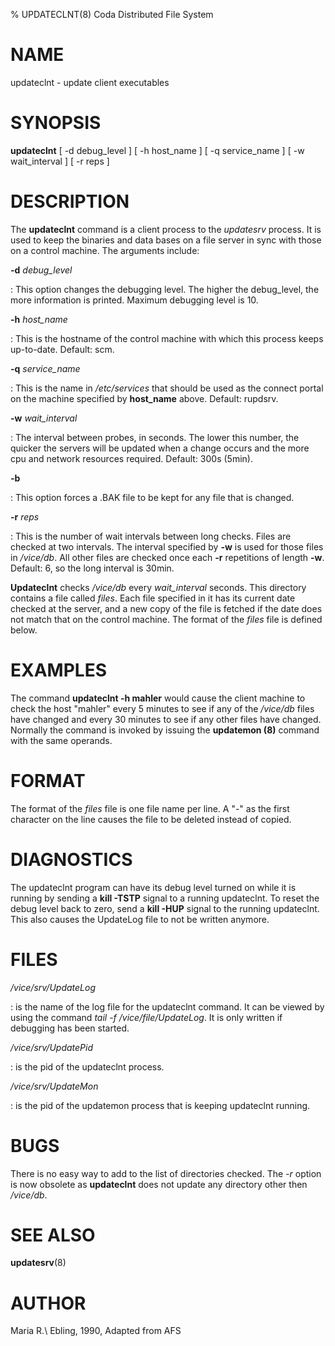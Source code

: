 % UPDATECLNT(8) Coda Distributed File System

NAME
====

updateclnt - update client executables

SYNOPSIS
========

**updateclnt** \[ -d debug\_level \] \[ -h host\_name \] \[ -q
service\_name \] \[ -w wait\_interval \] \[ -r reps \]

DESCRIPTION
===========

The **updateclnt** command is a client process to the *updatesrv*
process. It is used to keep the binaries and data bases on a file server
in sync with those on a control machine. The arguments include:

**-d** *debug_level*

:   This option changes the debugging level. The higher the debug\_level,
    the more information is printed. Maximum debugging level is 10.

**-h** *host_name*

:   This is the hostname of the control machine with which this process
    keeps up-to-date. Default: scm.

**-q** *service_name*

:   This is the name in */etc/services* that should be used as the connect
    portal on the machine specified by **host\_name** above. Default: rupdsrv.

**-w** *wait_interval*

:   The interval between probes, in seconds. The lower this number, the
    quicker the servers will be updated when a change occurs and the more
    cpu and network resources required. Default: 300s (5min).

**-b**

:   This option forces a .BAK file to be kept for any file that is changed.

**-r** *reps*

:   This is the number of wait intervals between long checks. Files are
    checked at two intervals. The interval specified by **-w** is used for
    those files in */vice/db*. All other files are checked once each **-r**
    repetitions of length **-w**. Default: 6, so the long interval is 30min.

**Updateclnt** checks */vice/db* every *wait\_interval* seconds. This
directory contains a file called *files*. Each file specified in it has
its current date checked at the server, and a new copy of the file is
fetched if the date does not match that on the control machine. The
format of the *files* file is defined below.

EXAMPLES
========

The command **updateclnt -h mahler** would cause the client machine to
check the host \"mahler\" every 5 minutes to see if any of the
*/vice/db* files have changed and every 30 minutes to see if any other
files have changed. Normally the command is invoked by issuing the
**updatemon (8)** command with the same operands.

FORMAT
======

The format of the *files* file is one file name per line. A \"-\" as the
first character on the line causes the file to be deleted instead of
copied.

DIAGNOSTICS
===========

The updateclnt program can have its debug level turned on while it is
running by sending a **kill -TSTP** signal to a running updateclnt. To
reset the debug level back to zero, send a **kill -HUP** signal to the
running updateclnt. This also causes the UpdateLog file to not be
written anymore.

FILES
=====

*/vice/srv/UpdateLog*

:   is the name of the log file for the updateclnt command. It can be viewed
    by using the command *tail -f /vice/file/UpdateLog*. It is only written
    if debugging has been started.

*/vice/srv/UpdatePid*

:   is the pid of the updateclnt process.

*/vice/srv/UpdateMon*

:   is the pid of the updatemon process that is keeping updateclnt running.

BUGS
====

There is no easy way to add to the list of directories checked. The *-r*
option is now obsolete as **updateclnt** does not update any directory
other then */vice/db*.

SEE ALSO
========

**updatesrv**(8)

AUTHOR
======

Maria R.\ Ebling, 1990, Adapted from AFS
